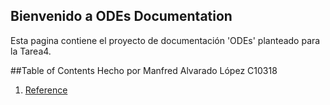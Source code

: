 ##  Bienvenido a ODEs Documentation

Esta pagina contiene el proyecto de documentación 'ODEs' planteado para la Tarea4.

##Table of Contents
Hecho por Manfred Alvarado López C10318

1. [Reference](reference.md)
